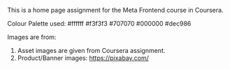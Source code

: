 This is a home page assignment for the Meta Frontend course in Coursera.

Colour Palette used:
#ffffff
#f3f3f3
#707070
#000000
#dec986

Images are from:

1. Asset images are given from Coursera assignment.
2. Product/Banner images: https://pixabay.com/
